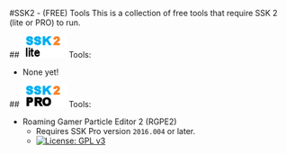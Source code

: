 #SSK2 - (FREE) Tools
This is a collection of free tools that require SSK 2 (lite or PRO) to run.

##![Requires SSK2 lite](../storelitetiny.png) Tools:
+ None yet!



##![Requires SSK2 PRO](../storeprotiny.png) Tools:
+ Roaming Gamer Particle Editor 2 (RGPE2)
	+ Requires SSK Pro version `2016.004` or later.
	+ [![License: GPL v3](https://img.shields.io/badge/License-GPL%20v3-blue.svg)](http://www.gnu.org/licenses/gpl-3.0)

